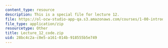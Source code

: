 ```yaml
---
content_type: resource
description: This is a special file for lecture 12.
file: https://ol-ocw-studio-app-qa.s3.amazonaws.com/courses/1-00-introduction-to-computers-and-engineering-problem-solving-spring-2012/28bc4c2ac0e5a161014b918555b5e749_Lecture_12_code.zip
file_type: application/zip
resourcetype: Other
title: Lecture_12_code.zip
uid: 28bc4c2a-c0e5-a161-014b-918555b5e749
---
```

